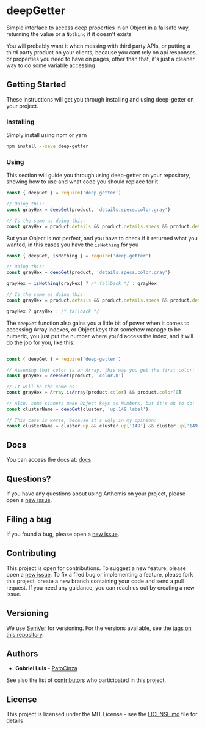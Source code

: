 # deepGetter
Simple interface to access deep properties in an Object in a failsafe way, returning the value or a `Nothing` if it doesn't exists

You will probably want it when messing with third party APIs, or putting a third party product on your clients, because you cant rely on api responses, or properties you need to have on pages, other than that, it's just a cleaner way to do some variable accessing

## Getting Started
These instructions will get you through installing and using deep-getter on your project.

### Installing
Simply install using npm or yarn
```sh
npm install --save deep-getter
```

### Using
This section will guide you through using deep-getter on your repository, showing how to use and what code you should replace for it

```js
const { deepGet } = require('deep-getter')

// Doing this:
const grayHex = deepGet(product, 'details.specs.color.gray')

// Is the same as doing this:
const grayHex = product.details && product.details.specs && product.details.specs.color && product.details.specs.color.gray
```

But your Object is not perfect, and you have to check if it returned what you wanted, in this cases you have the `isNothing` for you

```js
const { deepGet, isNothing } = require('deep-getter')

// Doing this:
const grayHex = deepGet(product, 'details.specs.color.gray')

grayHex = isNothing(grayHex) ? /* fallback */ : grayHex

// Is the same as doing this:
const grayHex = product.details && product.details.specs && product.details.specs.color && product.details.specs.color.gray

grayHex ? grayHex : /* fallback */
```

The `deepGet` function also gains you a little bit of power when it comes to accessing Array indexes, or Object keys that somehow manage to be numeric, you just put the number where you'd access the index, and it will do the job for you, like this:

```js

const { deepGet } = require('deep-getter')

// Assuming that color is an Array, this way you get the first color:
const grayHex = deepGet(product, 'color.0')

// It will be the same as:
const grayHex = Array.isArray(product.color) && product.color[0]

// Also, some sinners make Object keys as Numbers, but it's ok to do:
const clusterName = deepGet(cluster, 'up.149.label')

// This case is worse, because it's ugly in my opinion:
const clusterName = cluster.up && cluster.up['149'] && cluster.up['149'].label
```

## Docs
You can access the docs at: [docs](https://github.com/patocinza/deep-gettertree/master/docs)

## Questions?
If you have any questions about using Arthemis on your project, please open a [new issue](https://github.com/patocinza/deep-getter/issues/new).

## Filing a bug

If you found a bug, please open a [new issue](https://github.com/patocinza/deep-getter/new).

## Contributing

This project is open for contributions.
To suggest a new feature, please open a [new issue](https://github.com/patocinza/deep-getter/issues/new).
To fix a filed bug or implementing a feature, please fork this project, create a new branch containing your code and send a pull request. If you need any guidance, you can reach us out by creating a new issue.

## Versioning

We use [SemVer](http://semver.org/) for versioning. For the versions available, see the [tags on this repository](https://github.com/your/project/tags).

## Authors

* **Gabriel Luis** - [PatoCinza](https://github.com/patocinza)

See also the list of [contributors](https://github.com/patocinza/deep-getter/contributors) who participated in this project.

## License

This project is licensed under the MIT License - see the [LICENSE.md](LICENSE.md) file for details
